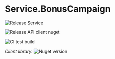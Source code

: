 # Service.BonusCampaign

![Release Service](https://github.com/MyJetWallet/Service.BonusCampaign/workflows/Release%20Service/badge.svg)

![Release API client nuget](https://github.com/MyJetWallet/Service.BonusCampaign/workflows/Release%20API%20client%20nuget/badge.svg)

![CI test build](https://github.com/MyJetWallet/Service.BonusCampaign/workflows/CI%20test%20build/badge.svg)

*Client library:* ![Nuget version](https://img.shields.io/nuget/v/MyJetWallet.Service.BonusCampaign.Client?label=MyJetWallet.Service.BonusCampaign.Client&style=social)

